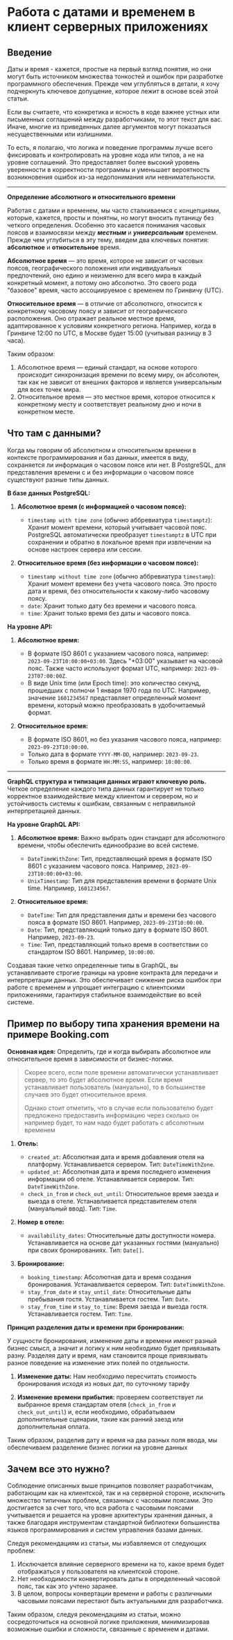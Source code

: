 
# Работа с датами и временем в клиент серверных приложениях

## Введение

Даты и время - кажется, простые на первый взгляд понятия, но они могут быть источником множества тонкостей и ошибок при разработке программного обеспечения. Прежде чем углубляться в детали, я хочу подчеркнуть ключевое допущение, которое лежит в основе всей этой статьи.

Если вы считаете, что конкретика и ясность в коде важнее устных или письменных соглашений между разработчиками, то этот текст для вас. Иначе, многие из приведенных далее аргументов могут показаться несущественными или излишними.

То есть, я полагаю, что логика и поведение программы лучше всего фиксировать и контролировать на уровне кода или типов, а не на уровне  соглашений. Это предоставляет более высокий уровень уверенности в корректности программы и уменьшает вероятность возникновения ошибок из-за недопонимания или невнимательности.

---

**Определение абсолютного и относительного времени**

Работая с датами и временем, мы часто сталкиваемся с концепциями, которые, кажется, просты и понятны, но могут вносить путаницу без четкого определения. Особенно это касается понимания часовых поясов и взаимосвязи между ***местным*** и ***универсальным*** временем. Прежде чем углубиться в эту тему, введем два ключевых понятия: **абсолютное** и **относительное** время.

**Абсолютное время** — это время, которое не зависит от часовых поясов, географического положения или индивидуальных предпочтений, оно едино и неизменно для всего мира в каждый конкретный момент, а потому оно абсолютно. Это своего рода "базовое" время, часто ассоциируемое с временем по Гринвичу (UTC).

**Относительное время** — в отличие от абсолютного, относится к конкретному часовому поясу и зависит от географического расположения. Оно отражает реальное местное время, адаптированное к условиям конкретного региона. Например, когда в Гринвиче 12:00 по UTC, в Москве будет 15:00 (учитывая разницу в 3 часа).

Таким образом:

1.  Абсолютное время — единый стандарт, на основе которого происходит синхронизация времени по всему миру, он абсолютен, так как не зависит от внешних факторов и является универсальным для всех точек мира.
2.  Относительное время — это местное время, которое относится к конкретному месту и соответствует реальному дню и ночи в конкретном месте.

##  Что там с данными?

Когда мы говорим об абсолютном и относительном времени в контексте программирования и баз данных, имеется в виду, сохраняется ли информация о часовом поясе или нет. В PostgreSQL, для представления времени с и без информации о часовом поясе существуют разные типы данных.


**В базе данных PostgreSQL:**

1. **Абсолютное время (с информацией о часовом поясе):**
    - `timestamp with time zone` (обычно аббревиатура `timestamptz`): Хранит момент времени, который учитывает часовой пояс. PostgreSQL автоматически преобразует `timestamptz` в UTC при сохранении и обратно в локальное время при извлечении на основе настроек сервера или сессии.

2. **Относительное время (без информации о часовом поясе):**
    - `timestamp without time zone` (обычно аббревиатура `timestamp`): Хранит момент времени без учета часового пояса. Это просто дата и время, без относительности к какому-либо часовому поясу.
    - `date`: Хранит только дату без времени и часового пояса.
    - `time`: Хранит только время без даты и часового пояса.

**На уровне API:**

1. **Абсолютное время:**
    - В формате ISO 8601 с указанием часового пояса, например: `2023-09-23T10:00:00+03:00`. Здесь "+03:00" указывает на часовой пояс. Также часто используют формат UTC, например: `2023-09-23T07:00:00Z`.
    - В виде Unix time (или Epoch time): это количество секунд, прошедших с полночи 1 января 1970 года по UTC. Например, значение `1601234567` представляет определенный момент времени, который можно преобразовать в удобочитаемый формат.

2. **Относительное время:**
    - В формате ISO 8601, но без указания часового пояса, например: `2023-09-23T10:00:00`.
    - Только дата в формате `YYYY-MM-DD`, например: `2023-09-23`.
    - Только время в формате `HH:MM:SS`, например: `10:00:00`.

---

**GraphQL структура и типизация данных играют ключевую роль.** Четкое определение каждого типа данных гарантирует не только корректное взаимодействие между клиентом и сервером, но и устойчивость системы к ошибкам, связанным с неправильной интерпретацией данных.

**На уровне GraphQL API:**

1. **Абсолютное время:** Важно выбрать один стандарт для абсолютного времени, чтобы обеспечить единообразие во всей системе.
    - `DateTimeWithZone`: Тип, представляющий время в формате ISO 8601 с указанием часового пояса. Например, `2023-09-23T10:00:00+03:00`.
    - `UnixTimestamp`: Тип для представления времени в формате Unix time. Например, `1601234567`.

2. **Относительное время:**
    - `DateTime`: Тип для представления даты и времени без часового пояса в формате ISO 8601. Например, `2023-09-23T10:00:00`.
    - `Date`: Тип, представляющий только дату в формате ISO 8601. Например, `2023-09-23`.
    - `Time`: Тип, представляющий только время в соответствии со стандартом ISO 8601. Например, `10:00:00`.

Создавая такие четко определенные типы в GraphQL, вы устанавливаете строгие границы на уровне контракта для передачи и интерпретации данных. Это обеспечивает снижение риска ошибок при работе с временем и упрощает интеграцию с клиентскими приложениями, гарантируя стабильное взаимодействие во всей системе.


## Пример по выбору типа хранения времени на примере Booking.com

**Основная идея:** Определить, где и когда выбирать абсолютное или относительное время в зависимости от бизнес-логики.

> Скорее всего, если поле времени автоматически устанавливает сервер, то это будет абсолютное время. Если время устанавливает пользователь (мануально), то в большинстве случаев это будет относительное время.
>
> Однако стоит отметить, что в случае если пользователю будет предложено предоставить информацию через сколько он например будет, то нам надо будет работать с абсолютным временем

1. **Отель:**
    * `created_at`: Абсолютная дата и время добавления отеля на платформу. Устанавливается сервером. Тип: `DateTimeWithZone`.
    * `updated_at`: Абсолютная дата и время последнего изменения информации об отеле. Устанавливается сервером. Тип: `DateTimeWithZone`.
    * `check_in_from` и `check_out_until`: Относительное время заезда и выезда в отеле. Устанавливается представителем отеля (мануальный ввод). Тип: `Time`.

2. **Номер в отеле:**
    * `availability_dates`: Относительные даты доступности номера. Устанавливается на основе дат указанных гостями (мануально) при своих бронированиях. Тип: `Date[]`.

3. **Бронирование:**
    * `booking_timestamp`: Абсолютная дата и время создания бронирования. Устанавливается сервером. Тип: `DateTimeWithZone`.
    * `stay_from_date` и `stay_until_date`: Относительные даты пребывания гостя. Устанавливается гостем. Тип: `Date`.
    * `stay_from_time` и `stay_to_time`: Время заезда и выезда гостя. Устанавливается гостем. Тип: `Time`.

**Принцип разделения даты и времени при бронировании:**

У сущности бронирования, изменение даты и времени имеют разный бизнес смысл, а значит и логику к ним необходимо будет привязывать разну. Разделяя дату и время, нам становится проще привязывать разное поведение на изменение этих полей по отдельности.

1. **Изменение даты:** Нам необходимо пересчитать стоимость бронирования исходя из новых дат, по суточному тарифу

2. **Изменение времени прибытия:**  проверяем соответствует ли выбранное время стандартам отеля (`check_in_from` и `check_out_until`) и, если необходимо, обрабатываем дополнительные сценарии, такие как ранний заезд или дополнительная оплата.

Таким образом, разделив дату и время на два разных поля ввода, мы обеспечиваем разделение бизнес логики на уровне данных

## Зачем все это нужно?

Соблюдение описанных выше принципов позволяет разработчикам, работающим как на клиентской, так и на серверной стороне, исключить множество типичных проблем, связанных с часовыми поясами. Это достигается за счет того, что вся работа с часовыми поясами учитывается и решается на уровне архитектуры хранения данных, а также благодаря инструментам стандартной библиотеки большинства языков программирования и систем управления базами данных.

Следуя рекомендациям из статьи, мы избавляемся от следующих проблем:

1. Исключается влияние серверного времени на то, какое время будет отображаться у пользователя на клиентской стороне.
2. Нет необходимости конвертировать даты в определенный часовой пояс, так как это учтено заранее.
3. В целом, вопросы конвертации времени и работы с различными часовыми поясами перестают быть актуальными для разработчика.

Таким образом, следуя рекомендациям из статьи, можно сосредоточиться на основной логике приложения, минимизировав возможные ошибки и сложности, связанные с временем и датами.
